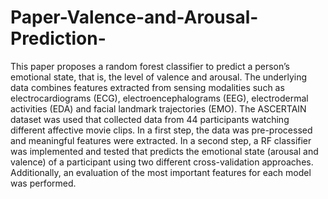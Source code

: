 # Paper-Valence-and-Arousal-Prediction-
This paper proposes a random forest classifier to predict a person’s emotional state, that is, the level of valence and arousal. The underlying data combines features extracted from sensing modalities such as electrocardiograms (ECG), electroencephalograms (EEG), electrodermal activities (EDA) and facial landmark trajectories (EMO). The ASCERTAIN dataset was used that collected data from 44 participants watching different affective movie clips. In a first step, the data was pre-processed and meaningful features were extracted. In a second step, a RF classifier was implemented and tested that predicts the emotional state (arousal and valence) of a participant using two different cross-validation approaches. Additionally, an evaluation of the most important features for each model was performed. 
